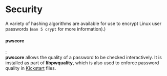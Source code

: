 # Security

A variety of hashing algorithms are available for use to encrypt Linux user passwords (`man 5 crypt` for more information).)




#### pwscore
:   
    **pwscore** allows the quality of a password to be checked interactively.
    It is installed as part of **libpwquality**, which is also used to enforce password quality in [Kickstart](Applications/kickstart) files.
